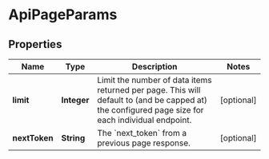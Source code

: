

# ApiPageParams


## Properties

| Name | Type | Description | Notes |
|------------ | ------------- | ------------- | -------------|
|**limit** | **Integer** | Limit the number of data items returned per page. This will default to (and be capped at) the configured page size for each individual endpoint. |  [optional] |
|**nextToken** | **String** | The &#x60;next_token&#x60; from a previous page response. |  [optional] |



